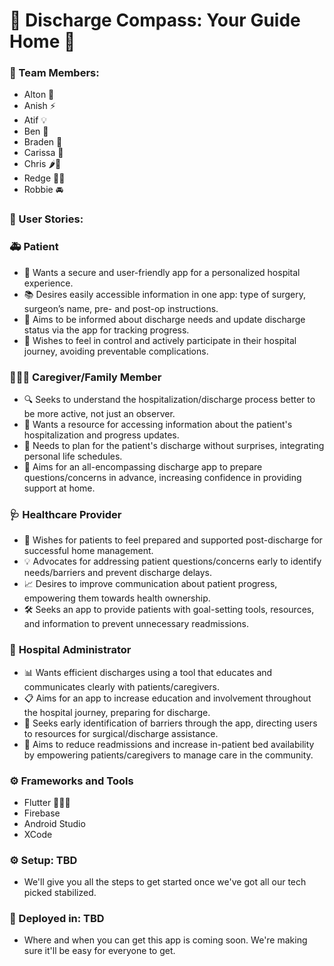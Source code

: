 # 🧭 Discharge Compass: Your Guide Home 🏡

### 🌟 Team Members:

- Alton 🏐
- Anish ⚡
- Atif 💡
- Ben 🏒
- Braden 💪
- Carissa 🐇
- Chris 🌶️🍚
- Redge 🧗‍♂️
- Robbie 🚘

### 👤 User Stories:

### 🚑 **Patient**

- 📱 Wants a secure and user-friendly app for a personalized hospital experience.
- 📚 Desires easily accessible information in one app: type of surgery, surgeon’s name, pre- and post-op instructions.
- 🏥 Aims to be informed about discharge needs and update discharge status via the app for tracking progress.
- 🎯 Wishes to feel in control and actively participate in their hospital journey, avoiding preventable complications.

### 👨‍👩‍👧 **Caregiver/Family Member**

- 🔍 Seeks to understand the hospitalization/discharge process better to be more active, not just an observer.
- 🔄 Wants a resource for accessing information about the patient's hospitalization and progress updates.
- 📅 Needs to plan for the patient's discharge without surprises, integrating personal life schedules.
- 🤝 Aims for an all-encompassing discharge app to prepare questions/concerns in advance, increasing confidence in providing support at home.

### 🩺 **Healthcare Provider**

- 🤗 Wishes for patients to feel prepared and supported post-discharge for successful home management.
- 💡 Advocates for addressing patient questions/concerns early to identify needs/barriers and prevent discharge delays.
- 📈 Desires to improve communication about patient progress, empowering them towards health ownership.
- 🛠️ Seeks an app to provide patients with goal-setting tools, resources, and information to prevent unnecessary readmissions.

### 🏥 **Hospital Administrator**

- 📊 Wants efficient discharges using a tool that educates and communicates clearly with patients/caregivers.
- 📋 Aims for an app to increase education and involvement throughout the hospital journey, preparing for discharge.
- 🔄 Seeks early identification of barriers through the app, directing users to resources for surgical/discharge assistance.
- 🛌 Aims to reduce readmissions and increase in-patient bed availability by empowering patients/caregivers to manage care in the community.

### ⚙️ Frameworks and Tools

- Flutter 🐧🐧🐧
- Firebase
- Android Studio
- XCode

### ⚙️ Setup: TBD

- We'll give you all the steps to get started once we've got all our tech picked stabilized.

### 🚀 Deployed in: TBD

- Where and when you can get this app is coming soon. We're making sure it'll be easy for everyone to get.
